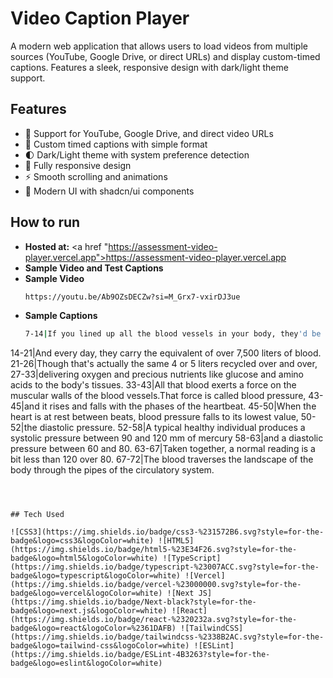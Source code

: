 # Video Caption Player

A modern web application that allows users to load videos from multiple sources (YouTube, Google Drive, or direct URLs) and display custom-timed captions. Features a sleek, responsive design with dark/light theme support.

## Features

- 🎥 Support for YouTube, Google Drive, and direct video URLs
- 📝 Custom timed captions with simple format
- 🌓 Dark/Light theme with system preference detection
- 📱 Fully responsive design
- ⚡ Smooth scrolling and animations
- 🎨 Modern UI with shadcn/ui components

## How to run 

- **Hosted at:** <a href "https://assessment-video-player.vercel.app">https://assessment-video-player.vercel.app</a>
- **Sample Video and Test Captions**
- **Sample Video**
  ```bash
  https://youtu.be/Ab9OZsDECZw?si=M_Grx7-vxirDJ3ue
  ```
- **Sample Captions**
  ```bash
  7-14|If you lined up all the blood vessels in your body, they'd be 95,000 km long.
14-21|And every day, they carry the equivalent of over 7,500 liters of blood.
21-26|Though that's actually the same 4 or 5 liters recycled over and over,
27-33|delivering oxygen and precious nutrients like glucose and amino acids to the body's tissues.
33-43|All that blood exerts a force on the muscular walls of the blood vessels.That force is called blood pressure,
43-45|and it rises and falls with the phases of the heartbeat.
45-50|When the heart is at rest between beats, blood pressure falls to its lowest value,
50-52|the diastolic pressure.
52-58|A typical healthy individual produces a systolic pressure between 90 and 120 mm of mercury
58-63|and a diastolic pressure between 60 and 80.
63-67|Taken together, a normal reading is a bit less than 120 over 80.
67-72|The blood traverses the landscape of the body through the pipes of the circulatory system.
  ```

  

## Tech Used

![CSS3](https://img.shields.io/badge/css3-%231572B6.svg?style=for-the-badge&logo=css3&logoColor=white) ![HTML5](https://img.shields.io/badge/html5-%23E34F26.svg?style=for-the-badge&logo=html5&logoColor=white) ![TypeScript](https://img.shields.io/badge/typescript-%23007ACC.svg?style=for-the-badge&logo=typescript&logoColor=white) ![Vercel](https://img.shields.io/badge/vercel-%23000000.svg?style=for-the-badge&logo=vercel&logoColor=white) ![Next JS](https://img.shields.io/badge/Next-black?style=for-the-badge&logo=next.js&logoColor=white) ![React](https://img.shields.io/badge/react-%2320232a.svg?style=for-the-badge&logo=react&logoColor=%2361DAFB) ![TailwindCSS](https://img.shields.io/badge/tailwindcss-%2338B2AC.svg?style=for-the-badge&logo=tailwind-css&logoColor=white) ![ESLint](https://img.shields.io/badge/ESLint-4B3263?style=for-the-badge&logo=eslint&logoColor=white)